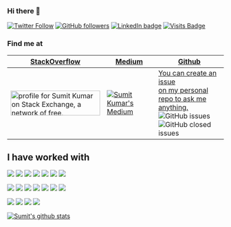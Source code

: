 ### Hi there 👋

[![Twitter Follow](https://img.shields.io/twitter/follow/sumitkumar1209?style=social)](https://twitter.com/sumitkumar1209) [![GitHub followers](https://img.shields.io/github/followers/sumitkumar1209?style=social)](https://github.com/sumitkumar1209) [![LinkedIn badge](https://img.shields.io/badge/LinkedIn-sumitkumar1209-blue)](https://linkedin.com/in/sumitkumar1209)
 [![Visits Badge](https://badges.pufler.dev/visits/sumitkumar1209/sumitkumar1209)](https://github.com/sumitkumar1209) 

### Find me at

| [StackOverflow](https://stackoverflow.com/users/4453633/sumit-kumar) | [Medium](https://medium.com/@sumitkumar1209) | [Github](https://github.com/sumitkumar1209) |
|-|-|-|
| <a href="https://stackexchange.com/users/5624897"><img src="https://stackexchange.com/users/flair/5624897.png" width="208" height="58" alt="profile for Sumit Kumar on Stack Exchange, a network of free, community-driven Q&amp;A sites" title="profile for Sumit Kumar on Stack Exchange, a network of free, community-driven Q&amp;A sites"></a> 	| [![Sumit Kumar's Medium](https://github-readme-medium.vercel.app/?username=sumitkumar1209)](https://medium.com/@sumitkumar1209) 	| [You can create an issue <br> on my personal repo to ask me anything.](https://github.com/sumitkumar1209/sumitkumar1209/issues/new) <br> ![GitHub issues](https://img.shields.io/github/issues/sumitkumar1209/sumitkumar1209?label=questions) ![GitHub closed issues](https://img.shields.io/github/issues-closed/sumitkumar1209/sumitkumar1209?label=questions) 	|

## I have worked with
<img src="https://img.shields.io/badge/node.js%20-%2343853D.svg?&style=for-the-badge&logo=node.js&logoColor=white"/> <img src="https://img.shields.io/badge/javascript%20-%23323330.svg?&style=for-the-badge&logo=javascript&logoColor=%23F7DF1E"/> <img src="https://img.shields.io/badge/python%20-%2314354C.svg?&style=for-the-badge&logo=python&logoColor=white"/>
<img src="https://img.shields.io/badge/express.js%20-%23404d59.svg?&style=for-the-badge"/> <img src="https://img.shields.io/badge/react%20-%2320232a.svg?&style=for-the-badge&logo=react&logoColor=%2361DAFB"/> <img src="https://img.shields.io/badge/angular-js%20-%23E23237.svg?&style=for-the-badge&logo=angularjs&logoColor=white"/> <img src="https://img.shields.io/badge/django%20-%23092E20.svg?&style=for-the-badge&logo=django&logoColor=white"/>

<img src="https://img.shields.io/badge/AWS%20-%23FF9900.svg?&style=for-the-badge&logo=amazon-aws&logoColor=white"/> <img src="https://img.shields.io/badge/azure%20-%230072C6.svg?&style=for-the-badge&logo=azure-devops&logoColor=white"/>  <img src="https://img.shields.io/badge/heroku%20-%23430098.svg?&style=for-the-badge&logo=heroku&logoColor=white"/> <img src="https://img.shields.io/badge/Google%20Cloud%20-%234285F4.svg?&style=for-the-badge&logo=google-cloud&logoColor=white"/> <img src="https://img.shields.io/badge/DigitalOcean-%230167ff.svg?&style=for-the-badge&logo=digitalOcean&logoColor=white"/>
<img src="https://img.shields.io/badge/apache%20-%23D42029.svg?&style=for-the-badge&logo=apache&logoColor=white"/> <img src="https://img.shields.io/badge/nginx%20-%23009639.svg?&style=for-the-badge&logo=nginx&logoColor=white"/>

<img src ="https://img.shields.io/badge/MongoDB-%234ea94b.svg?&style=for-the-badge&logo=mongodb&logoColor=white"/> <img src="https://img.shields.io/badge/mysql-%2300f.svg?&style=for-the-badge&logo=mysql&logoColor=white"/> <img src ="https://img.shields.io/badge/postgres-%23316192.svg?&style=for-the-badge&logo=postgresql&logoColor=white"/> <img src="https://img.shields.io/badge/docker%20-%230db7ed.svg?&style=for-the-badge&logo=docker&logoColor=white"/>


[![Sumit's github stats](https://github-readme-stats.vercel.app/api?username=sumitkumar1209)](https://github.com/sumitkumar1209/sumitkumar1209)
